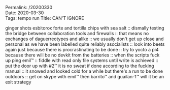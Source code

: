 Permalink: /20200330  
Date: 2020-03-30  
Tags: tempo run
Title: CAN'T IGNORE
  
ginger shots esbitorox forte and tortilla chips with sea salt :: dismally testing the bridge between collaboration tools and firewalls :: that means no exchanges of daguerreotypes and alike :: we usually don't get up close and personal as we have been labelled quite reliably asocialists :: look into beets again just because there is procrastinating to be done :: try to yocto a pi4 because there will be no devkit from the batteries :: when the scripts fuck up ping emil™ :: fiddle with read only file systems until write is achieved :: put the door up with #2™ it is no sweat if done according to the fucking manual :: it snowed and looked cold for a while but there's a run to be done outdoors :: get on skype with emil™ then barrito™ and guailan-1™ will it be an exit strategy 
